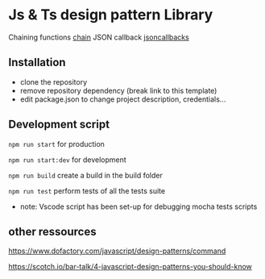 # Js & Ts design pattern Library

Chaining functions [chain](./src/chain.js)
JSON callback [jsoncallbacks](./src/jsoncallback.js)
 
## Installation
* clone the repository
* remove repository dependency (break link to this template)
* edit package.json to change project description, credentials...

## Development script

`npm run start` for production

`npm run start:dev` for development

`npm run build` create a build in the build folder

`npm run test`  perform tests of all the tests suite

* note: Vscode script has been set-up for debugging mocha tests scripts

## other ressources 

https://www.dofactory.com/javascript/design-patterns/command

https://scotch.io/bar-talk/4-javascript-design-patterns-you-should-know

